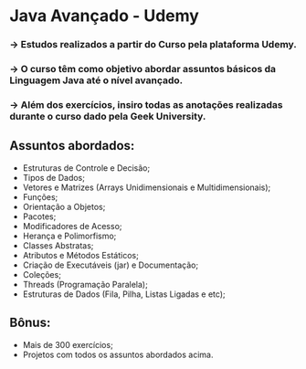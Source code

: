 <h1>Java Avançado - Udemy</h1>

### -> Estudos realizados a partir do Curso pela plataforma Udemy.
### -> O curso têm como objetivo abordar assuntos básicos da Linguagem Java até o nível avançado.
### -> Além dos exercícios, insiro todas as anotações realizadas durante o curso dado pela Geek University.

## Assuntos abordados:
+ Estruturas de Controle e Decisão;
+ Tipos de Dados;
+ Vetores e Matrizes (Arrays Unidimensionais e Multidimensionais);
+ Funções;
+ Orientação a Objetos;
+ Pacotes;
+ Modificadores de Acesso;
+ Herança e Polimorfismo;
+ Classes Abstratas;
+ Atributos e Métodos Estáticos;
+ Criação de Executáveis (jar) e Documentação;
+ Coleções;
+ Threads (Programação Paralela);
+  Estruturas de Dados (Fila, Pilha, Listas Ligadas e etc);

## Bônus:
+ Mais de 300 exercícios;
+ Projetos com todos os assuntos abordados acima.

